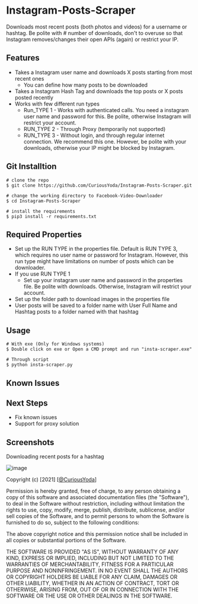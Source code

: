 # Instagram-Posts-Scraper

Downloads most recent posts (both photos and videos) for a username or hashtag. Be polite with # number of downloads, don't to overuse so that Instagram removes/changes their open APIs (again) or restrict your IP. 

## Features
- Takes a Instagram user name and downloads X posts starting from most recent ones
  - You can define how many posts to be downloaded
- Takes a Instagram Hash Tag and downloads the top posts or X posts posted recently
- Works with few different run types
  - Run_TYPE 1 - Works with authenticated calls. You need a instagram user name and password for this. Be polite, otherwise Instagram will restrict your account. 
  - RUN_TYPE 2 - Through Proxy (temporarily not supported)
  - RUN_TYPE 3 - Without login, and through regular internet connection. We recommend this one. However, be polite with your downloads, otherwise your IP might be blocked by Instagram.

## Git Installtion
```
# clone the repo
$ git clone https://github.com/CuriousYoda/Instagram-Posts-Scraper.git

# change the working directory to Facebook-Video-Downloader
$ cd Instagram-Posts-Scraper

# install the requirements
$ pip3 install -r requirements.txt
```

## Required Properties
- Set up the RUN TYPE in the properties file. Default is RUN TYPE 3, which requires no user name or password for Instagram. However, this run type might have limitations on number of posts which can be downloader.
- If you use RUN TYPE 1
  - Set up your instagram user name and password in the properties file. Be polite with downloads. Otherwise, Instagram will restrict your account. 
- Set up the folder path to download images in the properties file
- User posts will be saved to a folder name with User Full Name and Hashtag posts to a folder named with that hashtag

## Usage
```
# With exe (Only for Windows systems)
$ Double click on exe or Open a CMD prompt and run "insta-scraper.exe"

# Through script
$ python insta-scraper.py

```

## Known Issues


## Next Steps
- Fix known issues
- Support for proxy solution

## Screenshots
Downloading recent posts for a hashtag

![image](https://user-images.githubusercontent.com/86459866/124739618-a9ce5880-df37-11eb-96ce-8fb8c9420067.png)




Copyright (c) [2021] [[@CuriousYoda](https://twitter.com/CuriousYoda)]

Permission is hereby granted, free of charge, to any person obtaining a copy
of this software and associated documentation files (the "Software"), to deal
in the Software without restriction, including without limitation the rights
to use, copy, modify, merge, publish, distribute, sublicense, and/or sell
copies of the Software, and to permit persons to whom the Software is
furnished to do so, subject to the following conditions:

The above copyright notice and this permission notice shall be included in all
copies or substantial portions of the Software.

THE SOFTWARE IS PROVIDED "AS IS", WITHOUT WARRANTY OF ANY KIND, EXPRESS OR
IMPLIED, INCLUDING BUT NOT LIMITED TO THE WARRANTIES OF MERCHANTABILITY,
FITNESS FOR A PARTICULAR PURPOSE AND NONINFRINGEMENT. IN NO EVENT SHALL THE
AUTHORS OR COPYRIGHT HOLDERS BE LIABLE FOR ANY CLAIM, DAMAGES OR OTHER
LIABILITY, WHETHER IN AN ACTION OF CONTRACT, TORT OR OTHERWISE, ARISING FROM,
OUT OF OR IN CONNECTION WITH THE SOFTWARE OR THE USE OR OTHER DEALINGS IN THE
SOFTWARE.
